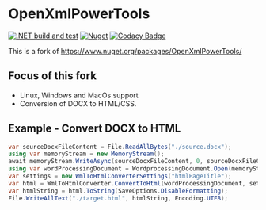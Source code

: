 # OpenXmlPowerTools

[![.NET build and test](https://github.com/Codeuctivity/OpenXmlPowerTools/actions/workflows/dotnet.yml/badge.svg)](https://github.com/Codeuctivity/OpenXmlPowerTools/actions/workflows/dotnet.yml) [![Nuget](https://img.shields.io/nuget/v/Codeuctivity.OpenXmlPowerTools.svg)](https://www.nuget.org/packages/Codeuctivity.OpenXmlPowerTools/) [![Codacy Badge](https://app.codacy.com/project/badge/Grade/91883269775a4333aa78d8a911dfbaf5)](https://www.codacy.com/gh/Codeuctivity/OpenXmlPowerTools/dashboard?utm_source=github.com&utm_medium=referral&utm_content=Codeuctivity/OpenXmlPowerTools&utm_campaign=Badge_Grade)

This is a fork of https://www.nuget.org/packages/OpenXmlPowerTools/

## Focus of this fork

- Linux, Windows and MacOs support
- Conversion of DOCX to HTML/CSS.

## Example - Convert DOCX to HTML

``` csharp
var sourceDocxFileContent = File.ReadAllBytes("./source.docx");
using var memoryStream = new MemoryStream();
await memoryStream.WriteAsync(sourceDocxFileContent, 0, sourceDocxFileContent.Length);
using var wordProcessingDocument = WordprocessingDocument.Open(memoryStream, true);
var settings = new WmlToHtmlConverterSettings("htmlPageTitle");
var html = WmlToHtmlConverter.ConvertToHtml(wordProcessingDocument, settings);
var htmlString = html.ToString(SaveOptions.DisableFormatting);
File.WriteAllText("./target.html", htmlString, Encoding.UTF8);
```